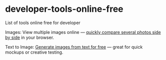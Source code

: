 # developer-tools-online-free
List of tools online free for developer

Images: View multiple images online
 — [quickly compare several photos side by side](https://www.view-multiple-images.com/) in your browser.

Text to Image: [Generate images from text for free]([https://www.view-multiple-images.com/](https://www.raphael.app/))   — great for quick mockups or creative testing.
